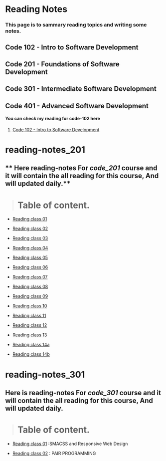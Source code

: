 # Reading Notes
### This page is to sammary reading topics and writing some notes.

## Code 102 - Intro to Software Development

## Code 201 - Foundations of Software Development

## Code 301 - Intermediate Software Development

## Code 401 - Advanced Software Development


#### You can check my reading for code-102 here 

1. [Code 102 - Intro to Software Development](./code-102/README.md)

# reading-notes_201
## ** Here  reading-notes For *code_201* course and it will contain the all reading for this course, And will updated daily.**

> # Table of content.

* [Reading class 01](code-201/Reading_notes_201_01.md) 

* [Reading class 02](code-201/Reading_notes_201_02.md)

* [Reading class 03](code-201/Reading_notes_201_03.md)

* [Reading class 04](code-201/Reading_notes_201_04.md)

* [Reading class 05](code-201/Reading_notes_201_05.md)

* [Reading class 06](code-201/Reading_notes_201_06.md)

* [Reading class 07](code-201/Reading_notes_201_07.md)

* [Reading class 08](code-201/Reading_notes_201_08.md)

* [Reading class 09](code-201/Reading_notes_201_09.md)

* [Reading class 10](code-201/Reading_notes_201_10.md)

* [Reading class 11](code-201/Reading_notes_201_11.md)

* [Reading class 12](code-201/Reading_notes_201_12.md)

* [Reading class 13](code-201/Reading_notes_201_13.md)

* [Reading class 14a](code-201/Reading_notes_201_14a.md)

* [Reading class 14b](code-201/Reading_notes_201_14b.md)

# reading-notes_301
## **Here is reading-notes For *code_301* course and it will contain the all reading for this course, And will updated daily.**

> # Table of content.

* [Reading class 01](code-301/Reading_notes_301_01.md) :SMACSS and Responsive Web Design

* [Reading class 02](code-301/Reading_notes_301_02.md) : PAIR PROGRAMMING